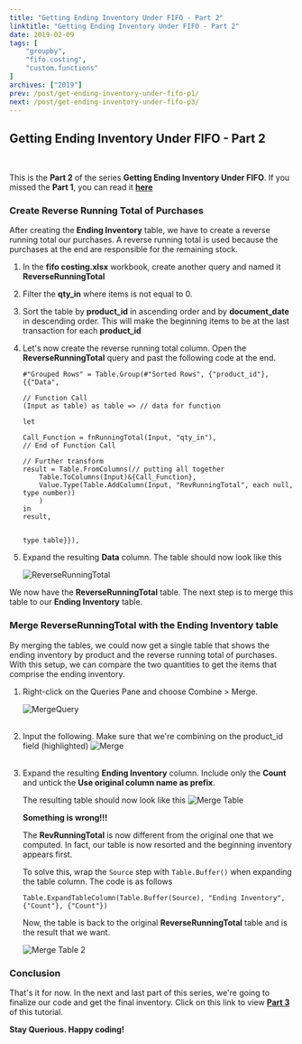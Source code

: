 ```yaml
---
title: "Getting Ending Inventory Under FIFO - Part 2"
linktitle: "Getting Ending Inventory Under FIFO - Part 2"
date: 2019-02-09
tags: [
    "groupby",
    "fifo.costing",
    "custom.functions"
]
archives: ["2019"]
prev: /post/get-ending-inventory-under-fifo-p1/
next: /post/get-ending-inventory-under-fifo-p3/
---
```

## Getting Ending Inventory Under FIFO - Part 2
<br>

This is the **Part 2** of the series **Getting Ending Inventory Under FIFO**.
If you missed the **Part 1**, you can read it **[here](../get-ending-inventory-under-fifo-p1/)**

### Create Reverse Running Total of Purchases
After creating the **Ending Inventory** table, we have to create a reverse running total our purchases. A reverse running total is used because the purchases at the end are responsible for the remaining stock.

1. In the **fifo costing.xlsx** workbook, create another query and named it **ReverseRunningTotal**
2. Filter the **qty_in** where items is not equal to 0.
3. Sort the table by **product_id** in ascending order and by **document_date** in descending order. This will make the beginning items to be at the last transaction for each **product_id**
3. Let's now create the reverse running total column.
    Open the **ReverseRunningTotal** query and past the following code at the end.

    ```
    #"Grouped Rows" = Table.Group(#"Sorted Rows", {"product_id"}, {{"Data",

    // Function Call
    (Input as table) as table => // data for function

    let

    Call_Function = fnRunningTotal(Input, "qty_in"),
    // End of Function Call

    // Further transform
    result = Table.FromColumns(// putting all together
        Table.ToColumns(Input)&{Call_Function},
        Value.Type(Table.AddColumn(Input, "RevRunningTotal", each null, type number))
        )
    in
    result,


    type table}}),
    ```

4. Expand the resulting **Data** column. The table should now look like this

    ![ReverseRunningTotal](/img/get-ending-inventory-under-fifo-p2/revrunningtotal.png)

We now have the **ReverseRunningTotal** table. The next step is to merge this table to our **Ending Inventory** table.

### Merge ReverseRunningTotal with the Ending Inventory table
By merging the tables, we could now get a single table that shows the ending inventory by product and the reverse running total of purchases. With this setup, we can compare the two quantities to get the items that comprise the ending inventory.

1. Right-click on the Queries Pane and choose Combine > Merge.
    
    ![MergeQuery](/img/get-ending-inventory-under-fifo-p2/merge_query.PNG)
    <br/>
    <br/>

2. Input the following. Make sure that we're combining on the product_id field (highlighted)
    ![Merge](/img/get-ending-inventory-under-fifo-p2/merge.PNG)
    <br/>
    <br/>
    
3. Expand the resulting **Ending Inventory** column. Include only the **Count** and untick the **Use original column name as prefix**.

    The resulting table should now look like this
    ![Merge Table](/img/get-ending-inventory-under-fifo-p2/merge_table.PNG)

    **Something is wrong!!!**

    The **RevRunningTotal** is now different from the original one that we computed. In fact, our table is now resorted and the beginning inventory appears first.

    To solve this, wrap the `Source` step with `Table.Buffer()` when expanding the table column. The code is as follows

    ```
    Table.ExpandTableColumn(Table.Buffer(Source), "Ending Inventory", {"Count"}, {"Count"})
    ```
    
    Now, the table is back to the original **ReverseRunningTotal** table and is the result that we want.

    ![Merge Table 2](/img/get-ending-inventory-under-fifo-p2/merge_table2.PNG)


### Conclusion
That's it for now. In the next and last part of this series, we're going to finalize our code and get the final inventory. Click on this link to view **[Part 3](../get-ending-inventory-under-fifo-p3/)** of this tutorial.

**Stay Querious. Happy coding!**
